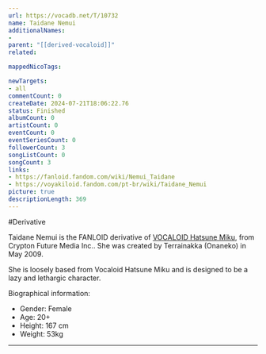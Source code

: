 ```yaml
---
url: https://vocadb.net/T/10732
name: Taidane Nemui
additionalNames: 
- 
parent: "[[derived-vocaloid]]"
related:

mappedNicoTags:

newTargets:
- all
commentCount: 0
createDate: 2024-07-21T18:06:22.76
status: Finished
albumCount: 0
artistCount: 0
eventCount: 0
eventSeriesCount: 0
followerCount: 3
songListCount: 0
songCount: 3
links: 
- https://fanloid.fandom.com/wiki/Nemui_Taidane
- https://voyakiloid.fandom.com/pt-br/wiki/Taidane_Nemui
picture: true
descriptionLength: 369
---
```


#Derivative

Taidane Nemui is the FANLOID derivative of [VOCALOID Hatsune Miku](https://vocadb.net/Ar/1), from Crypton Future Media Inc.. She was created by Terrainakka (Onaneko) in May 2009.

She is loosely based from Vocaloid Hatsune Miku and is designed to be a lazy and lethargic character.

Biographical information:

- Gender: Female
- Age: 20+
- Height: 167 cm
- Weight: 53kg

---

